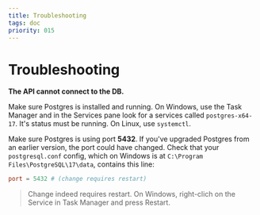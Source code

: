 ```yaml
---
title: Troubleshooting
tags: doc
priority: 015
---
```


# Troubleshooting

**The API cannot connect to the DB.**

Make sure Postgres is installed and running.
On Windows, use the Task Manager and in the Services pane look for a services called `postgres-x64-17`.
It's status must be running.
On Linux, use `systemctl`.

Make sure Postgres is using port **5432**.
If you've upgraded Postgres from an earlier version, the port could have changed.
Check that your `postgresql.conf` config, which on Windows is at `C:\Program Files\PostgreSQL\17\data`, contains this line:

```conf
port = 5432 # (change requires restart)
```

> Change indeed requires restart. On Windows, right-clich on the Service in Task Manager and press Restart.
